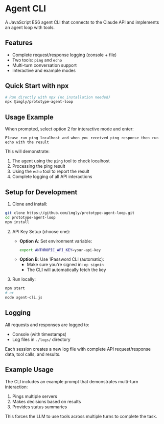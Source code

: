 # Agent CLI

A JavaScript ES6 agent CLI that connects to the Claude API and implements an agent loop with tools.

## Features

- Complete request/response logging (console + file)
- Two tools: `ping` and `echo`
- Multi-turn conversation support
- Interactive and example modes

## Quick Start with npx

```bash
# Run directly with npx (no installation needed)
npx @imgly/prototype-agent-loop
```

## Usage Example

When prompted, select option 2 for interactive mode and enter:
```
Please run ping localhost and when you received ping response then run echo with the result
```

This will demonstrate:
1. The agent using the `ping` tool to check localhost
2. Processing the ping result
3. Using the `echo` tool to report the result
4. Complete logging of all API interactions

## Setup for Development

1. Clone and install:
```bash
git clone https://github.com/imgly/prototype-agent-loop.git
cd prototype-agent-loop
npm install
```

2. API Key Setup (choose one):
   - **Option A**: Set environment variable:
     ```bash
     export ANTHROPIC_API_KEY=your-api-key
     ```
   - **Option B**: Use 1Password CLI (automatic):
     - Make sure you're signed in: `op signin`
     - The CLI will automatically fetch the key

3. Run locally:
```bash
npm start
# or
node agent-cli.js
```

## Logging

All requests and responses are logged to:
- Console (with timestamps)
- Log files in `./logs/` directory

Each session creates a new log file with complete API request/response data, tool calls, and results.

## Example Usage

The CLI includes an example prompt that demonstrates multi-turn interaction:
1. Pings multiple servers
2. Makes decisions based on results
3. Provides status summaries

This forces the LLM to use tools across multiple turns to complete the task.